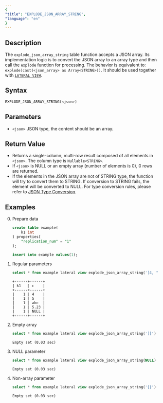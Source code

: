 ```yaml
---
{
"title": "EXPLODE_JSON_ARRAY_STRING",
"language": "en"
}
---
```


## Description
The `explode_json_array_string` table function accepts a JSON array. Its implementation logic is to convert the JSON array to an array type and then call the `explode` function for processing. The behavior is equivalent to: `explode(cast(<json_array> as Array<STRING>))`.
It should be used together with [`LATERAL VIEW`](../../../query-data/lateral-view.md).

## Syntax
```sql
EXPLODE_JSON_ARRAY_STRING(<json>)
```

## Parameters
- `<json>` JSON type, the content should be an array.

## Return Value
- Returns a single-column, multi-row result composed of all elements in `<json>`. The column type is `Nullable<STRING>`.
- If `<json>` is NULL or an empty array (number of elements is 0), 0 rows are returned.
- If the elements in the JSON array are not of STRING type, the function will try to convert them to STRING. If conversion to STRING fails, the element will be converted to NULL. For type conversion rules, please refer to [JSON Type Conversion](../../basic-element/sql-data-types/conversion/json-conversion.md).

## Examples
0. Prepare data
    ```sql
    create table example(
        k1 int
    ) properties(
        "replication_num" = "1"
    );

    insert into example values(1);
    ```
1. Regular parameters
    ```sql
    select * from example lateral view explode_json_array_string('[4, "5", "abc", 5.23, null]') t2 as c;
    ```
    ```text
    +------+------+
    | k1   | c    |
    +------+------+
    |    1 | 4    |
    |    1 | 5    |
    |    1 | abc  |
    |    1 | 5.23 |
    |    1 | NULL |
    +------+------+
    ```
2. Empty array
    ```sql
    select * from example lateral view explode_json_array_string('[]') t2 as c;
    ```
    ```text
    Empty set (0.03 sec)
    ```
3. NULL parameter
    ```sql
    select * from example lateral view explode_json_array_string(NULL) t2 as c;
    ```
    ```text
    Empty set (0.03 sec)
    ```
4. Non-array parameter
    ```sql
    select * from example lateral view explode_json_array_string('{}') t2 as c;
    ```
    ```text
    Empty set (0.03 sec)
    ```